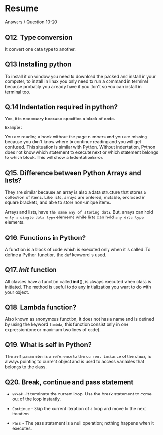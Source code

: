 # Resume

Answers / Question 10-20

## Q12. Type conversion

It convert one data type to another.

## Q13.Installing python

To install it on window you need to download the packed and install in your computer, to install in linux you only need to run a command in terminal because probably you already have if you don't so you can install in terminal too.

## Q.14  Indentation required in python?

Yes, it is necessary because specifies a block of code.

`Example:`

You are reading a book without the page numbers and you are  missing because you don't know  where to continue reading and you will get confused. This situation is similar with Python. Without indentation, Python does not know which statement to execute next or which statement belongs to which block. This will show a IndentationError.

## Q15. Difference between Python Arrays and lists?

They are similar because an array is also a data structure that stores a collection of items. Like lists, arrays are ordered, mutable, enclosed in square brackets, and able to store non-unique items.

Arrays and lists, have `the same way of storing data`. But, arrays can hold `only a single data type` elements while lists can hold `any data type` elements.

## Q16. Functions in Python? 

A function is a block of code which is executed only when it is called. To define a Python function, the `def` keyword is used.

## Q17.  _Init_ function

All classes have a function called __init__(), is always executed when  class is initiated. The method is useful to do any initialization you want to do with your object.

## Q18. Lambda function?

Also known as anonymous function, it does not has a name and is defined by using the keyword `lambda`, this function consist only in one expression(one or maximum two  lines of code).

## Q19. What is self in Python?

The self parameter is a `reference` to the `current instance` of the class, is always pointing to current object and is used to access variables that belongs to the class.

## Q20. Break, continue and pass statement

* `Break` -It terminate the current loop. Use the break statement to come out of the loop instantly.

* `Continue` - Skip the current iteration of a loop and move to the next iteration.

* `Pass` - The pass statement is a null operation; nothing happens when it executes.
